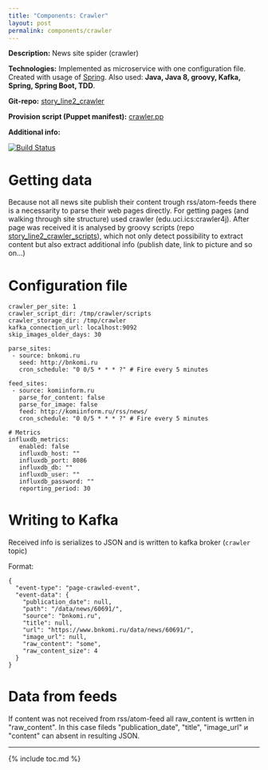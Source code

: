 ```yaml
---
title: "Components: Crawler"
layout: post
permalink: components/crawler
---
```

**Description:** News site spider (crawler)

**Technologies:** Implemented as microservice with one configuration file. Created with usage of [Spring](http://spring.io). Also used: **Java, Java 8, groovy, Kafka, Spring, Spring Boot, TDD**.

**Git-repo:** [story_line2_crawler](https://github.com/fedor-malyshkin/story_line2_crawler)

**Provision script (Puppet manifest):** [crawler.pp](https://github.com/fedor-malyshkin/story_line2_deployment/blob/master/modules/storyline_components/manifests/crawler.pp)

**Additional info:**

[![Build Status](http://ci.nlp-project.ru:8080/buildStatus/icon?job=story_line2_crawler)](http://ci.nlp-project.ru:8080/job/story_line2_crawler/)

# Getting data
Because not all news site publish their content trough rss/atom-feeds there is a necessarity to parse their web pages directly. For getting pages (and walking through site structure) used crawler (edu.uci.ics:crawler4j).
After page was received it is analysed by groovy scripts (repo  [story_line2_crawler_scripts](https://github.com/fedor-malyshkin/story_line2_crawler_scripts)),
which not only detect possibility to extract content but also extract additional info
(publish date, link to picture and so on...)

# Configuration file
```
crawler_per_site: 1
crawler_script_dir: /tmp/crawler/scripts
crawler_storage_dir: /tmp/crawler
kafka_connection_url: localhost:9092
skip_images_older_days: 30

parse_sites:
 - source: bnkomi.ru
   seed: http://bnkomi.ru
   cron_schedule: "0 0/5 * * * ?" # Fire every 5 minutes

feed_sites:
 - source: komiinform.ru
   parse_for_content: false
   parse_for_image: false
   feed: http://komiinform.ru/rss/news/
   cron_schedule: "0 0/5 * * * ?" # Fire every 5 minutes

# Metrics
influxdb_metrics:
   enabled: false
   influxdb_host: ""
   influxdb_port: 8086
   influxdb_db: ""
   influxdb_user: ""
   influxdb_password: ""
   reporting_period: 30
```   

# Writing to Kafka
Received info is serializes to JSON and is written to kafka broker (`crawler` topic)

Format:

```
{
  "event-type": "page-crawled-event",
  "event-data": {
    "publication_date": null,
    "path": "/data/news/60691/",
    "source": "bnkomi.ru",
    "title": null,
    "url": "https://www.bnkomi.ru/data/news/60691/",
    "image_url": null,
    "raw_content": "some",
    "raw_content_size": 4
  }
}
```

# Data from feeds
If content was not received from rss/atom-feed all raw_content is wrtten in "raw_content". In this case fileds "publication_date", "title", "image_url" и "content" can absent in resulting JSON.

---
{% include toc.md %}
